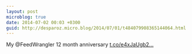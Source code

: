 ```yaml
---
layout: post
microblog: true
date: 2014-07-02 00:03 +0300
guid: http://desparoz.micro.blog/2014/07/01/t484079908365144064.html
---
```

My @FeedWrangler 12 month anniversary [t.co/e4xJaUgb2...](http://t.co/e4xJaUgb2P)
